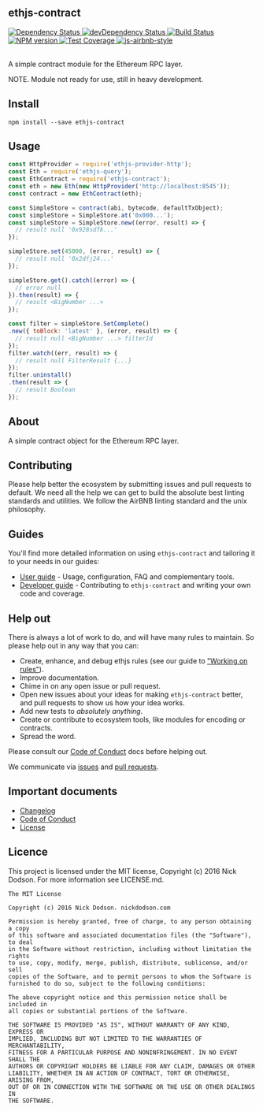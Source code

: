## ethjs-contract

<div>
  <!-- Dependency Status -->
  <a href="https://david-dm.org/ethjs/ethjs-contract">
    <img src="https://david-dm.org/ethjs/ethjs-contract.svg"
    alt="Dependency Status" />
  </a>

  <!-- devDependency Status -->
  <a href="https://david-dm.org/ethjs/ethjs-contract#info=devDependencies">
    <img src="https://david-dm.org/ethjs/ethjs-contract/dev-status.svg" alt="devDependency Status" />
  </a>

  <!-- Build Status -->
  <a href="https://travis-ci.org/ethjs/ethjs-contract">
    <img src="https://travis-ci.org/ethjs/ethjs-contract.svg"
    alt="Build Status" />
  </a>

  <!-- NPM Version -->
  <a href="https://www.npmjs.org/package/ethjs-contract">
    <img src="http://img.shields.io/npm/v/ethjs-contract.svg"
    alt="NPM version" />
  </a>

  <!-- Test Coverage -->
  <a href="https://coveralls.io/r/ethjs/ethjs-contract">
    <img src="https://coveralls.io/repos/github/ethjs/ethjs-contract/badge.svg" alt="Test Coverage" />
  </a>

  <!-- Javascript Style -->
  <a href="http://airbnb.io/javascript/">
    <img src="https://img.shields.io/badge/code%20style-airbnb-brightgreen.svg" alt="js-airbnb-style" />
  </a>
</div>

<br />

A simple contract module for the Ethereum RPC layer.

NOTE. Module not ready for use, still in heavy development.

## Install

```
npm install --save ethjs-contract
```

## Usage

```js
const HttpProvider = require('ethjs-provider-http');
const Eth = require('ethjs-query');
const EthContract = require('ethjs-contract');
const eth = new Eth(new HttpProvider('http://localhost:8545'));
const contract = new EthContract(eth);

const SimpleStore = contract(abi, bytecode, defaultTxObject);
const simpleStore = SimpleStore.at('0x000...');
const simpleStore = SimpleStore.new((error, result) => {
  // result null '0x928sdfk...'
});

simpleStore.set(45000, (error, result) => {
  // result null '0x2dfj24...'
});

simpleStore.get().catch((error) => {
  // error null
}).then(result) => {
  // result <BigNumber ...>
});

const filter = simpleStore.SetComplete()
.new({ toBlock: 'latest' }, (error, result) => {
  // result null <BigNumber ...> filterId
});
filter.watch((err, result) => {
  // result null FilterResult {...}
});
filter.uninstall()
.then(result => {
  // result Boolean
});
```

## About

A simple contract object for the Ethereum RPC layer.

## Contributing

Please help better the ecosystem by submitting issues and pull requests to default. We need all the help we can get to build the absolute best linting standards and utilities. We follow the AirBNB linting standard and the unix philosophy.

## Guides

You'll find more detailed information on using `ethjs-contract` and tailoring it to your needs in our guides:

- [User guide](docs/user-guide.md) - Usage, configuration, FAQ and complementary tools.
- [Developer guide](docs/developer-guide.md) - Contributing to `ethjs-contract` and writing your own code and coverage.

## Help out

There is always a lot of work to do, and will have many rules to maintain. So please help out in any way that you can:

- Create, enhance, and debug ethjs rules (see our guide to ["Working on rules"](./github/CONTRIBUTING.md)).
- Improve documentation.
- Chime in on any open issue or pull request.
- Open new issues about your ideas for making `ethjs-contract` better, and pull requests to show us how your idea works.
- Add new tests to *absolutely anything*.
- Create or contribute to ecosystem tools, like modules for encoding or contracts.
- Spread the word.

Please consult our [Code of Conduct](CODE_OF_CONDUCT.md) docs before helping out.

We communicate via [issues](https://github.com/ethjs/ethjs-contract/issues) and [pull requests](https://github.com/ethjs/ethjs-contract/pulls).

## Important documents

- [Changelog](CHANGELOG.md)
- [Code of Conduct](CODE_OF_CONDUCT.md)
- [License](https://raw.githubusercontent.com/ethjs/ethjs-contract/master/LICENSE)

## Licence

This project is licensed under the MIT license, Copyright (c) 2016 Nick Dodson. For more information see LICENSE.md.

```
The MIT License

Copyright (c) 2016 Nick Dodson. nickdodson.com

Permission is hereby granted, free of charge, to any person obtaining a copy
of this software and associated documentation files (the "Software"), to deal
in the Software without restriction, including without limitation the rights
to use, copy, modify, merge, publish, distribute, sublicense, and/or sell
copies of the Software, and to permit persons to whom the Software is
furnished to do so, subject to the following conditions:

The above copyright notice and this permission notice shall be included in
all copies or substantial portions of the Software.

THE SOFTWARE IS PROVIDED "AS IS", WITHOUT WARRANTY OF ANY KIND, EXPRESS OR
IMPLIED, INCLUDING BUT NOT LIMITED TO THE WARRANTIES OF MERCHANTABILITY,
FITNESS FOR A PARTICULAR PURPOSE AND NONINFRINGEMENT. IN NO EVENT SHALL THE
AUTHORS OR COPYRIGHT HOLDERS BE LIABLE FOR ANY CLAIM, DAMAGES OR OTHER
LIABILITY, WHETHER IN AN ACTION OF CONTRACT, TORT OR OTHERWISE, ARISING FROM,
OUT OF OR IN CONNECTION WITH THE SOFTWARE OR THE USE OR OTHER DEALINGS IN
THE SOFTWARE.
```
